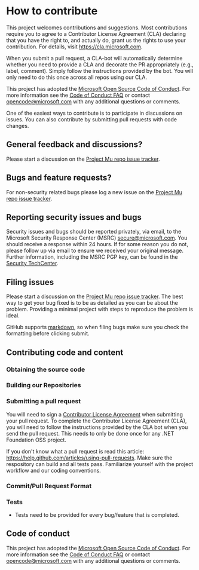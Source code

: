 # How to contribute
This project welcomes contributions and suggestions.  Most contributions require you to agree to a
Contributor License Agreement (CLA) declaring that you have the right to, and actually do, grant us
the rights to use your contribution. For details, visit https://cla.microsoft.com.

When you submit a pull request, a CLA-bot will automatically determine whether you need to provide
a CLA and decorate the PR appropriately (e.g., label, comment). Simply follow the instructions
provided by the bot. You will only need to do this once across all repos using our CLA.

This project has adopted the [Microsoft Open Source Code of Conduct](https://opensource.microsoft.com/codeofconduct/).
For more information see the [Code of Conduct FAQ](https://opensource.microsoft.com/codeofconduct/faq/) or
contact [opencode@microsoft.com](mailto:opencode@microsoft.com) with any additional questions or comments.

One of the easiest ways to contribute is to participate in discussions on issues. You can also contribute by submitting pull requests with code changes.


## General feedback and discussions?
Please start a discussion on the [Project Mu repo issue tracker](https://github.com/Microsoft/mu/issues).


## Bugs and feature requests?
For non-security related bugs please log a new issue on the [Project Mu repo issue tracker](https://github.com/Microsoft/mu/issues).


## Reporting security issues and bugs
Security issues and bugs should be reported privately, via email, to the Microsoft Security Response Center (MSRC)  secure@microsoft.com. You should receive a response within 24 hours. If for some reason you do not, please follow up via email to ensure we received your original message. Further information, including the MSRC PGP key, can be found in the [Security TechCenter](https://technet.microsoft.com/en-us/security/ff852094.aspx).


## Filing issues
Please start a discussion on the [Project Mu repo issue tracker](https://github.com/Microsoft/mu/issues).
The best way to get your bug fixed is to be as detailed as you can be about the problem.
Providing a minimal project with steps to reproduce the problem is ideal.

GitHub supports [markdown](https://help.github.com/articles/github-flavored-markdown/), so when filing bugs make sure you check the formatting before clicking submit.


## Contributing code and content

### Obtaining the source code


### Building our Repositories


### Submitting a pull request

You will need to sign a [Contributor License Agreement](https://cla.dotnetfoundation.org/) when submitting your pull request. To complete the Contributor License Agreement (CLA), you will need to follow the instructions provided by the CLA bot when you send the pull request. This needs to only be done once for any .NET Foundation OSS project.

If you don't know what a pull request is read this article: https://help.github.com/articles/using-pull-requests. Make sure the respository can build and all tests pass. Familiarize yourself with the project workflow and our coding conventions. 


### Commit/Pull Request Format


### Tests

-  Tests need to be provided for every bug/feature that is completed.


## Code of conduct

This project has adopted the [Microsoft Open Source Code of Conduct](https://opensource.microsoft.com/codeofconduct/).  For more information see the [Code of Conduct FAQ](https://opensource.microsoft.com/codeofconduct/faq/) or contact [opencode@microsoft.com](mailto:opencode@microsoft.com) with any additional questions or comments.